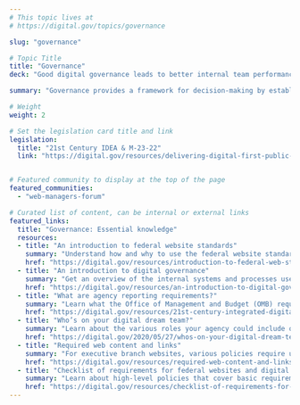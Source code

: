 ```yaml
---
# This topic lives at
# https://digital.gov/topics/governance

slug: "governance"

# Topic Title
title: "Governance"
deck: "Good digital governance leads to better internal team performance as well as better public digital experiences."

summary: "Governance provides a framework for decision-making by establishing standards and procedures and clarifying roles and responsibilities. Digital governance encompasses all aspects of website management and operation, including content, design, technical infrastructure, security, funding, and product, project, and program management."

# Weight
weight: 2

# Set the legislation card title and link
legislation:
  title: "21st Century IDEA & M-23-22"
  link: "https://digital.gov/resources/delivering-digital-first-public-experience/"


# Featured community to display at the top of the page
featured_communities:
  - "web-managers-forum"

# Curated list of content, can be internal or external links
featured_links:
  title: "Governance: Essential knowledge"
  resources:
  - title: "An introduction to federal website standards"
    summary: "Understand how and why to use the federal website standards. The standards cover common visual technical elements and reflect user experience best practices."
    href: "https://digital.gov/resources/introduction-to-federal-web-standards/"
  - title: "An introduction to digital governance"
    summary: "Get an overview of the internal systems and processes used to manage digital presence."
    href: "https://digital.gov/resources/an-introduction-to-digital-governance/"
  - title: "What are agency reporting requirements?"
    summary: "Learn what the Office of Management and Budget (OMB) requires federal executive agencies to complete by September 2024; one year after  M-23-22 issuance."
    href: "https://digital.gov/resources/21st-century-integrated-digital-experience-act/#what-are-the-agency-reporting-requirements"
  - title: "Who’s on your digital dream team?"
    summary: "Learn about the various roles your agency could include on your web teams."
    href: "https://digital.gov/2020/05/27/whos-on-your-digital-dream-team/"
  - title: "Required web content and links"
    summary: "For executive branch websites, various policies require us to provide certain content, and provide links to content from specific places."
    href: "https://digital.gov/resources/required-web-content-and-links/"
  - title: "Checklist of requirements for federal websites and digital services"
    summary: "Learn about high-level policies that cover basic requirements for all websites and digital services."
    href: "https://digital.gov/resources/checklist-of-requirements-for-federal-digital-services/"
---
```

